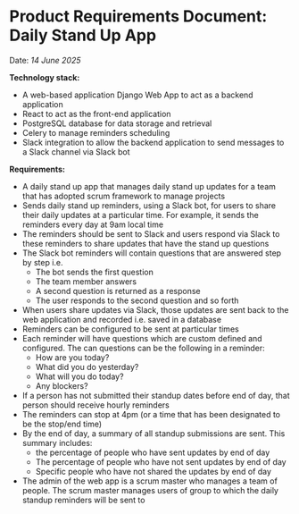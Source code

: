 # Product Requirements Document: Daily Stand Up App

Date: *14 June 2025*

**Technology stack:**

- A web-based application Django Web App to act as a backend application
- React to act as the front-end application
- PostgreSQL database for data storage and retrieval
- Celery to manage reminders scheduling
- Slack integration to allow the backend application to send messages to a Slack channel via Slack bot

**Requirements:**

- A daily stand up app that manages daily stand up updates for a team that has adopted scrum framework to manage projects
- Sends daily stand up reminders, using a Slack bot, for users to share their daily updates at a particular time. For example, it sends the reminders every day at 9am local time
- The reminders should be sent to Slack and users respond via Slack to these reminders to share updates that have the stand up questions
- The Slack bot reminders will contain questions that are answered step by step i.e.
  - The bot sends the first question
  - The team member answers
  - A second question is returned as a response
  - The user responds to the second question and so forth
- When users share updates via Slack, those updates are sent back to the web application and recorded i.e. saved in a database
- Reminders can be configured to be sent at particular times
- Each reminder will have questions which are custom defined and configured. The can questions can be the following in a reminder:
  - How are you today?
  - What did you do yesterday?
  - What will you do today?
  - Any blockers?
- If a person has not submitted their standup dates before end of day, that person should receive hourly reminders
- The reminders can stop at 4pm (or a time that has been designated to be the stop/end time)
- By the end of day, a summary of all standup submissions are sent. This summary includes:
  - the percentage of people who have sent updates by end of day
  - The percentage of people who have not sent updates by end of day
  - Specific people who have not shared the updates by end of day
- The admin of the web app is a scrum master who manages a team of people. The scrum master manages users of group to which the daily standup reminders will be sent to
